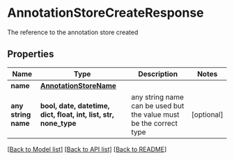 # AnnotationStoreCreateResponse

The reference to the annotation store created

## Properties
Name | Type | Description | Notes
------------ | ------------- | ------------- | -------------
**name** | [**AnnotationStoreName**](AnnotationStoreName.md) |  | 
**any string name** | **bool, date, datetime, dict, float, int, list, str, none_type** | any string name can be used but the value must be the correct type | [optional]

[[Back to Model list]](../README.md#documentation-for-models) [[Back to API list]](../README.md#documentation-for-api-endpoints) [[Back to README]](../README.md)


